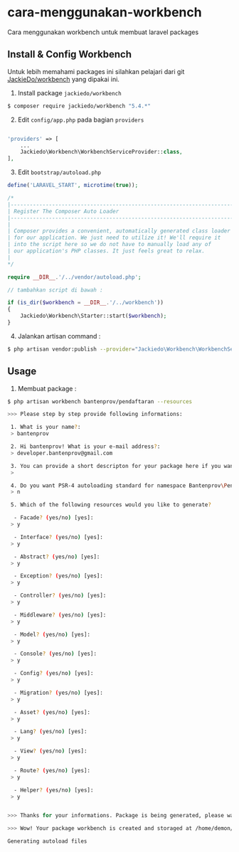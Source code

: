 # cara-menggunakan-workbench
Cara menggunakan workbench untuk membuat laravel packages


## Install & Config Workbench
Untuk lebih memahami packages ini silahkan pelajari dari git [JackieDo/workbench](https://github.com/JackieDo/workbench) yang dipakai ini.

1. Install package `jackiedo/workbench`

```bash
$ composer require jackiedo/workbench "5.4.*"
```

2. Edit `config/app.php` pada bagian `providers`

```php

'providers' => [
    ...
    Jackiedo\Workbench\WorkbenchServiceProvider::class,
],

```

3. Edit `bootstrap/autoload.php`

```php
define('LARAVEL_START', microtime(true));

/*
|--------------------------------------------------------------------------
| Register The Composer Auto Loader
|--------------------------------------------------------------------------
|
| Composer provides a convenient, automatically generated class loader
| for our application. We just need to utilize it! We'll require it
| into the script here so we do not have to manually load any of
| our application's PHP classes. It just feels great to relax.
|
*/

require __DIR__.'/../vendor/autoload.php';

// tambahkan script di bawah : 

if (is_dir($workbench = __DIR__.'/../workbench'))
{
    Jackiedo\Workbench\Starter::start($workbench);
}

```
4. Jalankan artisan command :

```bash
$ php artisan vendor:publish --provider="Jackiedo\Workbench\WorkbenchServiceProvider" --force
```

## Usage 

1. Membuat package :

```bash
$ php artisan workbench bantenprov/pendaftaran --resources

>>> Please step by step provide following informations:

 1. What is your name?:
 > bantenprov

 2. Hi bantenprov! What is your e-mail address?:
 > developer.bantenprov@gmail.com

 3. You can provide a short descripton for your package here if you want: [The Pendaftaran package]:
 > 

 4. Do you want PSR-4 autoloading standard for namespace Bantenprov\Pendaftaran in the composer.json file is pointed to the src/Bantenprov/Pendaftaran directory (if say no, this will be pointed to the src directory)? (yes/no) [yes]:
 > n

 5. Which of the following resources would you like to generate?

  - Facade? (yes/no) [yes]:
 > y

  - Interface? (yes/no) [yes]:
 > y

  - Abstract? (yes/no) [yes]:
 > y

  - Exception? (yes/no) [yes]:
 > y

  - Controller? (yes/no) [yes]:
 > y

  - Middleware? (yes/no) [yes]:
 > y

  - Model? (yes/no) [yes]:
 > y

  - Console? (yes/no) [yes]:
 > y

  - Config? (yes/no) [yes]:
 > y

  - Migration? (yes/no) [yes]:
 > y

  - Asset? (yes/no) [yes]:
 > y

  - Lang? (yes/no) [yes]:
 > y

  - View? (yes/no) [yes]:
 > y

  - Route? (yes/no) [yes]:
 > y

  - Helper? (yes/no) [yes]:
 > y


>>> Thanks for your informations. Package is being generated, please wait...

>>> Wow! Your package workbench is created and storaged at /home/demon/work/workbench/workbench/bantenprov/pendaftaran

Generating autoload files

```






